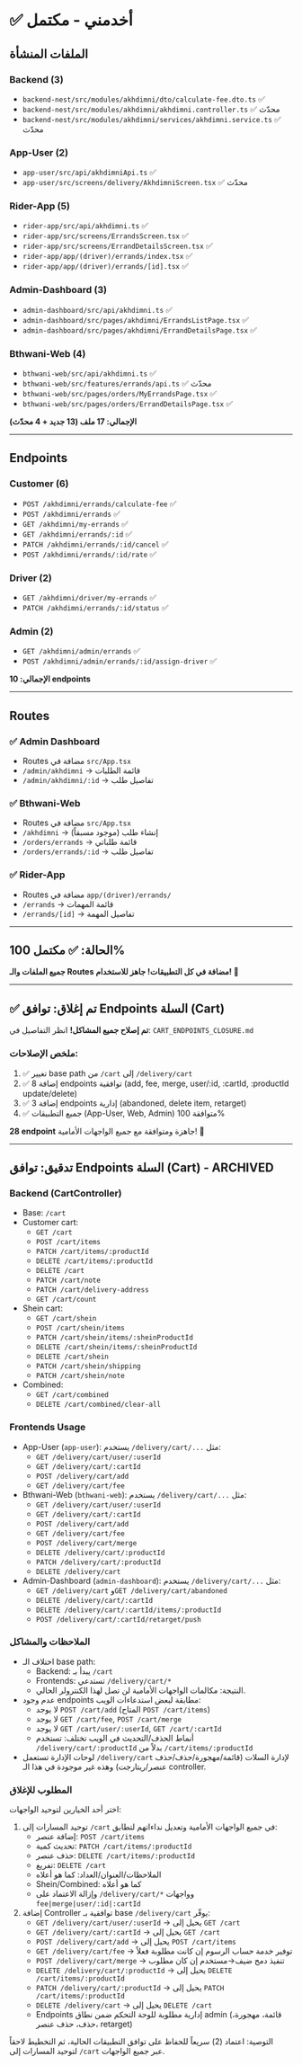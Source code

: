 # ✅ أخدمني - مكتمل

## الملفات المنشأة

### Backend (3)
- `backend-nest/src/modules/akhdimni/dto/calculate-fee.dto.ts` ✅
- `backend-nest/src/modules/akhdimni/akhdimni.controller.ts` ✅ محدّث
- `backend-nest/src/modules/akhdimni/services/akhdimni.service.ts` ✅ محدّث

### App-User (2)
- `app-user/src/api/akhdimniApi.ts` ✅
- `app-user/src/screens/delivery/AkhdimniScreen.tsx` ✅ محدّث

### Rider-App (5)
- `rider-app/src/api/akhdimni.ts` ✅
- `rider-app/src/screens/ErrandsScreen.tsx` ✅
- `rider-app/src/screens/ErrandDetailsScreen.tsx` ✅
- `rider-app/app/(driver)/errands/index.tsx` ✅
- `rider-app/app/(driver)/errands/[id].tsx` ✅

### Admin-Dashboard (3)
- `admin-dashboard/src/api/akhdimni.ts` ✅
- `admin-dashboard/src/pages/akhdimni/ErrandsListPage.tsx` ✅
- `admin-dashboard/src/pages/akhdimni/ErrandDetailsPage.tsx` ✅

### Bthwani-Web (4)
- `bthwani-web/src/api/akhdimni.ts` ✅
- `bthwani-web/src/features/errands/api.ts` ✅ محدّث
- `bthwani-web/src/pages/orders/MyErrandsPage.tsx` ✅
- `bthwani-web/src/pages/orders/ErrandDetailsPage.tsx` ✅

**الإجمالي: 17 ملف (13 جديد + 4 محدّث)**

---

## Endpoints

### Customer (6)
- `POST /akhdimni/errands/calculate-fee` ✅
- `POST /akhdimni/errands` ✅
- `GET /akhdimni/my-errands` ✅
- `GET /akhdimni/errands/:id` ✅
- `PATCH /akhdimni/errands/:id/cancel` ✅
- `POST /akhdimni/errands/:id/rate` ✅

### Driver (2)
- `GET /akhdimni/driver/my-errands` ✅
- `PATCH /akhdimni/errands/:id/status` ✅

### Admin (2)
- `GET /akhdimni/admin/errands` ✅
- `POST /akhdimni/admin/errands/:id/assign-driver` ✅

**الإجمالي: 10 endpoints**

---

## Routes

### ✅ Admin Dashboard
- Routes مضافة في `src/App.tsx`
- `/admin/akhdimni` → قائمة الطلبات
- `/admin/akhdimni/:id` → تفاصيل طلب

### ✅ Bthwani-Web  
- Routes مضافة في `src/App.tsx`
- `/akhdimni` → إنشاء طلب (موجود مسبقاً)
- `/orders/errands` → قائمة طلباتي
- `/orders/errands/:id` → تفاصيل طلب

### ✅ Rider-App
- Routes مضافة في `app/(driver)/errands/`
- `/errands` → قائمة المهمات
- `/errands/[id]` → تفاصيل المهمة

---

## الحالة: ✅ مكتمل 100%

**جميع الملفات والـ Routes مضافة في كل التطبيقات! جاهز للاستخدام! 🚀**

---

## ✅ تم إغلاق: توافق Endpoints السلة (Cart)

**تم إصلاح جميع المشاكل!** انظر التفاصيل في: `CART_ENDPOINTS_CLOSURE.md`

### ملخص الإصلاحات:
1. ✅ تغيير base path من `/cart` إلى `/delivery/cart`
2. ✅ إضافة 8 endpoints توافقية (add, fee, merge, user/:id, :cartId, :productId update/delete)
3. ✅ إضافة 3 endpoints إدارية (abandoned, delete item, retarget)
4. ✅ جميع التطبيقات (App-User, Web, Admin) متوافقة 100%

**28 endpoint** جاهزة ومتوافقة مع جميع الواجهات الأمامية! 🎯

---

## تدقيق: توافق Endpoints السلة (Cart) - ARCHIVED

### Backend (CartController)
- Base: `/cart`
- Customer cart:
  - `GET /cart`
  - `POST /cart/items`
  - `PATCH /cart/items/:productId`
  - `DELETE /cart/items/:productId`
  - `DELETE /cart`
  - `PATCH /cart/note`
  - `PATCH /cart/delivery-address`
  - `GET /cart/count`
- Shein cart:
  - `GET /cart/shein`
  - `POST /cart/shein/items`
  - `PATCH /cart/shein/items/:sheinProductId`
  - `DELETE /cart/shein/items/:sheinProductId`
  - `DELETE /cart/shein`
  - `PATCH /cart/shein/shipping`
  - `PATCH /cart/shein/note`
- Combined:
  - `GET /cart/combined`
  - `DELETE /cart/combined/clear-all`

### Frontends Usage
- App-User (`app-user`): يستخدم `/delivery/cart/...` مثل:
  - `GET /delivery/cart/user/:userId`
  - `GET /delivery/cart/:cartId`
  - `POST /delivery/cart/add`
  - `GET /delivery/cart/fee`
- Bthwani-Web (`bthwani-web`): يستخدم `/delivery/cart/...` مثل:
  - `GET /delivery/cart/user/:userId`
  - `GET /delivery/cart/:cartId`
  - `POST /delivery/cart/add`
  - `GET /delivery/cart/fee`
  - `POST /delivery/cart/merge`
  - `DELETE /delivery/cart/:productId`
  - `PATCH /delivery/cart/:productId`
  - `DELETE /delivery/cart`
- Admin-Dashboard (`admin-dashboard`): يستخدم `/delivery/cart/...` مثل:
  - `GET /delivery/cart` و`GET /delivery/cart/abandoned`
  - `DELETE /delivery/cart/:cartId`
  - `DELETE /delivery/cart/:cartId/items/:productId`
  - `POST /delivery/cart/:cartId/retarget/push`

### الملاحظات والمشاكل
- اختلاف الـ base path:
  - Backend: يبدأ بـ `/cart`
  - Frontends: تستدعي `/delivery/cart/*`
  - النتيجة: مكالمات الواجهات الأمامية لن تصل لهذا الكنترولر الحالي.
- عدم وجود endpoints مطابقة لبعض استدعاءات الويب:
  - لا يوجد `POST /cart/add` (المتاح `POST /cart/items`)
  - لا يوجد `GET /cart/fee`, `POST /cart/merge`
  - لا يوجد `GET /cart/user/:userId`, `GET /cart/:cartId`
  - أنماط الحذف/التحديث في الويب تختلف: تستخدم `/delivery/cart/:productId` بدلاً من `/cart/items/:productId`
- لوحات الإدارة تستعمل `/delivery/cart` لإدارة السلات (قائمة/مهجورة/حذف/حذف عنصر/ريتارجت) وهذه غير موجودة في هذا الـ controller.

### المطلوب للإغلاق
اختر أحد الخيارين لتوحيد الواجهات:
1) توحيد المسارات إلى `/cart` في جميع الواجهات الأمامية وتعديل نداءاتهم لتطابق:
   - إضافة عنصر: `POST /cart/items`
   - تحديث كمية: `PATCH /cart/items/:productId`
   - حذف عنصر: `DELETE /cart/items/:productId`
   - تفريغ: `DELETE /cart`
   - الملاحظات/العنوان/العداد: كما هو أعلاه
   - Shein/Combined: كما هو أعلاه
   - وإزالة الاعتماد على `/delivery/cart/*` وواجهات `fee|merge|user/:id|:cartId`
2) إضافة Controller توافقية بـ base `/delivery/cart` يوفّر:
   - `GET /delivery/cart/user/:userId` → يحيل إلى `GET /cart`
   - `GET /delivery/cart/:cartId` → يحيل إلى `GET /cart`
   - `POST /delivery/cart/add` → يحيل إلى `POST /cart/items`
   - `GET /delivery/cart/fee` → توفير خدمة حساب الرسوم إن كانت مطلوبة فعلاً
   - `POST /delivery/cart/merge` → تنفيذ دمج ضيف→مستخدم إن كان مطلوب
   - `DELETE /delivery/cart/:productId` → يحيل إلى `DELETE /cart/items/:productId`
   - `PATCH /delivery/cart/:productId` → يحيل إلى `PATCH /cart/items/:productId`
   - `DELETE /delivery/cart` → يحيل إلى `DELETE /cart`
   - Endpoints إدارية مطلوبة للوحة التحكم ضمن نطاق admin (قائمة، مهجورة، حذف، حذف عنصر، retarget)

التوصية: اعتماد (2) سريعاً للحفاظ على توافق التطبيقات الحالية، ثم التخطيط لاحقاً لتوحيد المسارات إلى `/cart` عبر جميع الواجهات.

